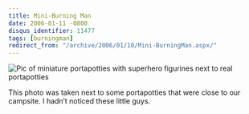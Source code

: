 ```yaml
---
title: Mini-Burning Man
date: 2006-01-11 -0800
disqus_identifier: 11477
tags: [burningman]
redirect_from: "/archive/2006/01/10/Mini-BurningMan.aspx/"
---
```


![Pic of miniature portapotties with superhero figurines next to real
portapotties](https://haacked.com/images/PortOPotties.jpg)

This photo was taken next to some portapotties that were close to our
campsite. I hadn’t noticed these little guys.

